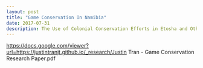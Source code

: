 ```yaml
---
layout: post
title: "Game Conservation In Namibia"
date: 2017-07-31
description: The Use of Colonial Conservation Efforts in Etosha and Other Game Reserves to Damage Indigenous Namibians
---
```

https://docs.google.com/viewer?url=https://justintranjt.github.io/_research/Justin Tran - Game Conservation Research Paper.pdf

